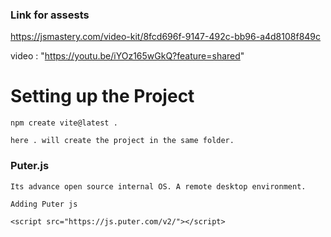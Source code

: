 ### Link for assests

https://jsmastery.com/video-kit/8fcd696f-9147-492c-bb96-a4d8108f849c

video : "https://youtu.be/iYOz165wGkQ?feature=shared"

# Setting up the Project

```
npm create vite@latest .

here . will create the project in the same folder.

```

### Puter.js

```
Its advance open source internal OS. A remote desktop environment.

Adding Puter js

<script src="https://js.puter.com/v2/"></script>


```

